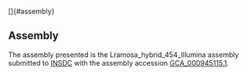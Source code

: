 []{#assembly}

Assembly
--------

The assembly presented is the Lramosa\_hybrid\_454\_Illumina assembly
submitted to [INSDC](http://www.insdc.org) with the assembly accession
[GCA\_000945115.1](http://www.ebi.ac.uk/ena/data/view/GCA_000945115.1).
